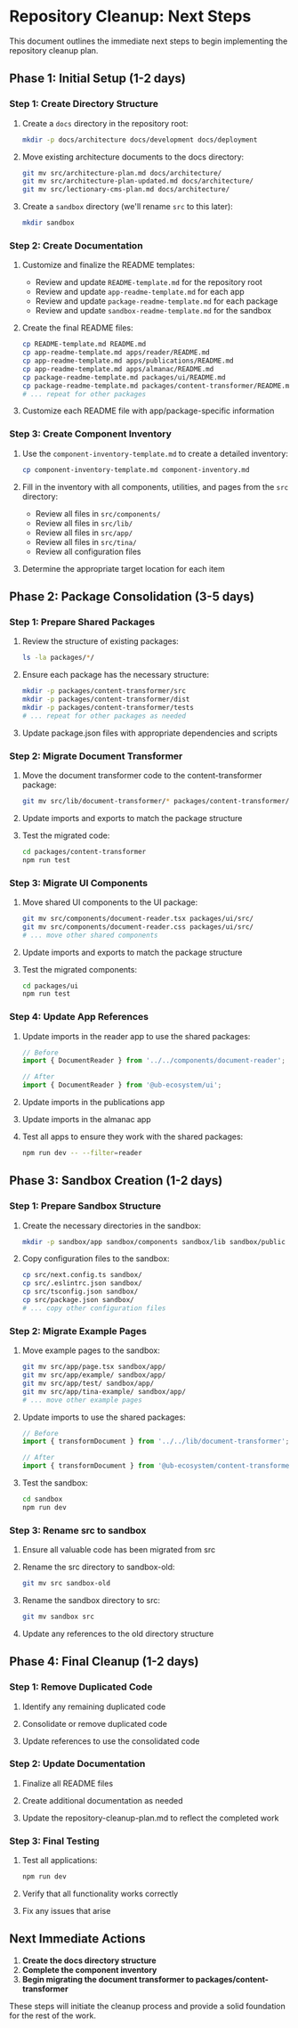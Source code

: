 # Repository Cleanup: Next Steps

This document outlines the immediate next steps to begin implementing the repository cleanup plan.

## Phase 1: Initial Setup (1-2 days)

### Step 1: Create Directory Structure

1. Create a `docs` directory in the repository root:

   ```bash
   mkdir -p docs/architecture docs/development docs/deployment
   ```

2. Move existing architecture documents to the docs directory:

   ```bash
   git mv src/architecture-plan.md docs/architecture/
   git mv src/architecture-plan-updated.md docs/architecture/
   git mv src/lectionary-cms-plan.md docs/architecture/
   ```

3. Create a `sandbox` directory (we'll rename `src` to this later):
   ```bash
   mkdir sandbox
   ```

### Step 2: Create Documentation

1. Customize and finalize the README templates:

   - Review and update `README-template.md` for the repository root
   - Review and update `app-readme-template.md` for each app
   - Review and update `package-readme-template.md` for each package
   - Review and update `sandbox-readme-template.md` for the sandbox

2. Create the final README files:

   ```bash
   cp README-template.md README.md
   cp app-readme-template.md apps/reader/README.md
   cp app-readme-template.md apps/publications/README.md
   cp app-readme-template.md apps/almanac/README.md
   cp package-readme-template.md packages/ui/README.md
   cp package-readme-template.md packages/content-transformer/README.md
   # ... repeat for other packages
   ```

3. Customize each README file with app/package-specific information

### Step 3: Create Component Inventory

1. Use the `component-inventory-template.md` to create a detailed inventory:

   ```bash
   cp component-inventory-template.md component-inventory.md
   ```

2. Fill in the inventory with all components, utilities, and pages from the `src` directory:

   - Review all files in `src/components/`
   - Review all files in `src/lib/`
   - Review all files in `src/app/`
   - Review all files in `src/tina/`
   - Review all configuration files

3. Determine the appropriate target location for each item

## Phase 2: Package Consolidation (3-5 days)

### Step 1: Prepare Shared Packages

1. Review the structure of existing packages:

   ```bash
   ls -la packages/*/
   ```

2. Ensure each package has the necessary structure:

   ```bash
   mkdir -p packages/content-transformer/src
   mkdir -p packages/content-transformer/dist
   mkdir -p packages/content-transformer/tests
   # ... repeat for other packages as needed
   ```

3. Update package.json files with appropriate dependencies and scripts

### Step 2: Migrate Document Transformer

1. Move the document transformer code to the content-transformer package:

   ```bash
   git mv src/lib/document-transformer/* packages/content-transformer/src/
   ```

2. Update imports and exports to match the package structure

3. Test the migrated code:
   ```bash
   cd packages/content-transformer
   npm run test
   ```

### Step 3: Migrate UI Components

1. Move shared UI components to the UI package:

   ```bash
   git mv src/components/document-reader.tsx packages/ui/src/
   git mv src/components/document-reader.css packages/ui/src/
   # ... move other shared components
   ```

2. Update imports and exports to match the package structure

3. Test the migrated components:
   ```bash
   cd packages/ui
   npm run test
   ```

### Step 4: Update App References

1. Update imports in the reader app to use the shared packages:

   ```typescript
   // Before
   import { DocumentReader } from '../../components/document-reader';

   // After
   import { DocumentReader } from '@ub-ecosystem/ui';
   ```

2. Update imports in the publications app

3. Update imports in the almanac app

4. Test all apps to ensure they work with the shared packages:
   ```bash
   npm run dev -- --filter=reader
   ```

## Phase 3: Sandbox Creation (1-2 days)

### Step 1: Prepare Sandbox Structure

1. Create the necessary directories in the sandbox:

   ```bash
   mkdir -p sandbox/app sandbox/components sandbox/lib sandbox/public sandbox/styles
   ```

2. Copy configuration files to the sandbox:
   ```bash
   cp src/next.config.ts sandbox/
   cp src/.eslintrc.json sandbox/
   cp src/tsconfig.json sandbox/
   cp src/package.json sandbox/
   # ... copy other configuration files
   ```

### Step 2: Migrate Example Pages

1. Move example pages to the sandbox:

   ```bash
   git mv src/app/page.tsx sandbox/app/
   git mv src/app/example/ sandbox/app/
   git mv src/app/test/ sandbox/app/
   git mv src/app/tina-example/ sandbox/app/
   # ... move other example pages
   ```

2. Update imports to use the shared packages:

   ```typescript
   // Before
   import { transformDocument } from '../../lib/document-transformer';

   // After
   import { transformDocument } from '@ub-ecosystem/content-transformer';
   ```

3. Test the sandbox:
   ```bash
   cd sandbox
   npm run dev
   ```

### Step 3: Rename src to sandbox

1. Ensure all valuable code has been migrated from src

2. Rename the src directory to sandbox-old:

   ```bash
   git mv src sandbox-old
   ```

3. Rename the sandbox directory to src:

   ```bash
   git mv sandbox src
   ```

4. Update any references to the old directory structure

## Phase 4: Final Cleanup (1-2 days)

### Step 1: Remove Duplicated Code

1. Identify any remaining duplicated code

2. Consolidate or remove duplicated code

3. Update references to use the consolidated code

### Step 2: Update Documentation

1. Finalize all README files

2. Create additional documentation as needed

3. Update the repository-cleanup-plan.md to reflect the completed work

### Step 3: Final Testing

1. Test all applications:

   ```bash
   npm run dev
   ```

2. Verify that all functionality works correctly

3. Fix any issues that arise

## Next Immediate Actions

1. **Create the docs directory structure**
2. **Complete the component inventory**
3. **Begin migrating the document transformer to packages/content-transformer**

These steps will initiate the cleanup process and provide a solid foundation for the rest of the work.

